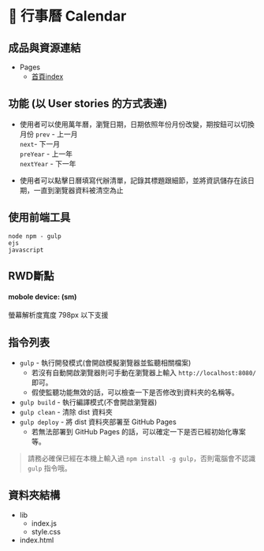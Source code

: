 # :date: 行事曆 Calendar

## 成品與資源連結
- Pages
  - [首頁index](https://penuts27.github.io/canlendar-remote/)
  
## 功能 (以 User stories 的方式表達)

- 使用者可以使用萬年曆，瀏覽日期，日期依照年份月份改變，期按鈕可以切換月份
`prev` - 上一月  
`next`- 下一月  
`preYear` - 上一年  
`nextYear` - 下一年  

- 使用者可以點擊日曆填寫代辦清單，記錄其標題跟細節，並將資訊儲存在該日期，一直到瀏覽器資料被清空為止

## 使用前端工具

`node npm - gulp`  
`ejs`  
`javascript` 

## RWD斷點
#### mobole device: (sm)
螢幕解析度寬度 798px 以下支援

## 指令列表

- `gulp` - 執行開發模式(會開啟模擬瀏覽器並監聽相關檔案)
  - 若沒有自動開啟瀏覽器則可手動在瀏覽器上輸入 `http://localhost:8080/` 即可。
  - 假使監聽功能無效的話，可以檢查一下是否修改到資料夾的名稱等。
- `gulp build` - 執行編譯模式(不會開啟瀏覽器)
- `gulp clean` - 清除 dist 資料夾
- `gulp deploy` - 將 dist 資料夾部署至 GitHub Pages
  - 若無法部署到 GitHub Pages 的話，可以確定一下是否已經初始化專案等。

> 請務必確保已經在本機上輸入過 `npm install -g gulp`，否則電腦會不認識 `gulp` 指令哦。

## 資料夾結構

- lib 
  - index.js 
  - style.css 
- index.html


